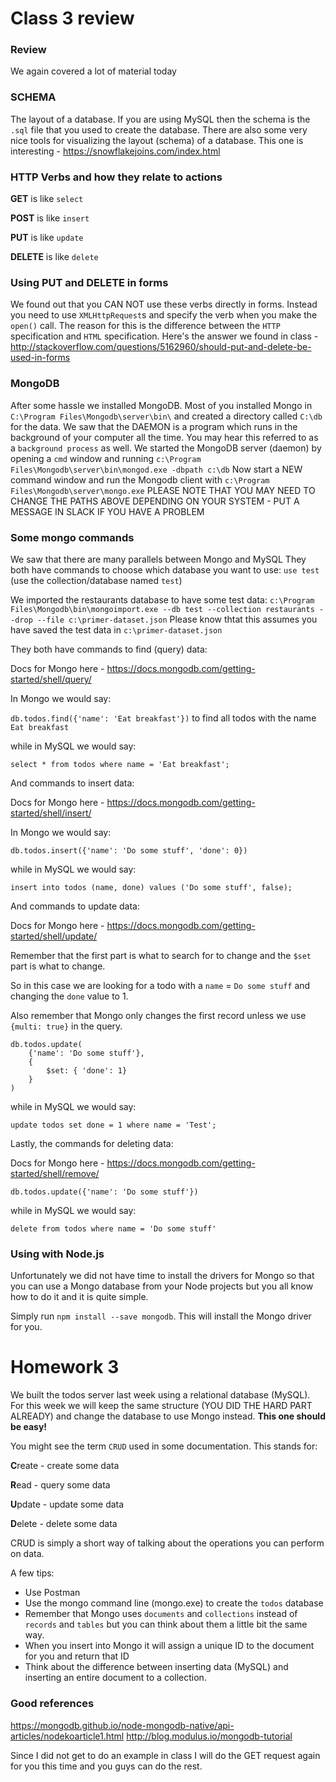 # Class 3 review


### Review
We again covered a lot of material today

### SCHEMA
The layout of a database. If you are using MySQL then the schema is the `.sql` file that you used to create the database. There are also some very nice tools for
visualizing the layout (schema) of a database. This one is interesting - https://snowflakejoins.com/index.html  

### HTTP Verbs and how they relate to actions
**GET** is like `select`

**POST** is like `insert`

**PUT** is like `update`

**DELETE** is like `delete`


### Using PUT and DELETE in forms
We found out that you CAN NOT use these verbs directly in forms. Instead you need to use `XMLHttpRequest`s and specify the verb when you make the `open()` call. The reason for this is the difference between the `HTTP` specification and `HTML` specification. Here's the answer we found in class - http://stackoverflow.com/questions/5162960/should-put-and-delete-be-used-in-forms 

### MongoDB
After some hassle we installed MongoDB.
Most of you installed Mongo in `C:\Program Files\Mongodb\server\bin\` and created a directory called `C:\db` for the data.
We saw that the DAEMON is a program which runs in the background of your computer all the time. You may hear this referred to as a `background process` as well.
We started the MongoDB server (daemon) by opening a `cmd` window and running `c:\Program Files\Mongodb\server\bin\mongod.exe -dbpath c:\db`
Now start a NEW command window and run the Mongodb client with `c:\Program Files\Mongodb\server\mongo.exe`
PLEASE NOTE THAT YOU MAY NEED TO CHANGE THE PATHS ABOVE DEPENDING ON YOUR SYSTEM - PUT A MESSAGE IN SLACK IF YOU HAVE A PROBLEM

### Some mongo commands
We saw that there are many parallels between Mongo and MySQL
They both have commands to choose which database you want to use:
`use test` (use the collection/database named `test`)

We imported the restaurants database to have some test data:
`c:\Program Files\Mongodb\bin\mongoimport.exe --db test --collection restaurants --drop --file c:\primer-dataset.json`
Please know thtat this assumes you have saved the test data in `c:\primer-dataset.json`

They both have commands to find (query) data:

Docs for Mongo here - https://docs.mongodb.com/getting-started/shell/query/

In Mongo we would say:

`db.todos.find({'name': 'Eat breakfast'})` to find all todos with the name `Eat breakfast`

while in MySQL we would say:

`select * from todos where name = 'Eat breakfast';`

And commands to insert data:

Docs for Mongo here - https://docs.mongodb.com/getting-started/shell/insert/

In Mongo we would say:

`db.todos.insert({'name': 'Do some stuff', 'done': 0})`

while in MySQL we would say:

`insert into todos (name, done) values ('Do some stuff', false);`

And commands to update data:

Docs for Mongo here - https://docs.mongodb.com/getting-started/shell/update/

Remember that the first part is what to search for to change and the `$set` part is what to change.

So in this case we are looking for a todo with a `name` = `Do some stuff` and changing the `done` value to 1.

Also remember that Mongo only changes the first record unless we use `{multi: true}` in the query.

```
db.todos.update(
	{'name': 'Do some stuff'},
	{
		$set: { 'done': 1}
	}
)
```
while in MySQL we would say:

`update todos set done = 1 where name = 'Test';`

Lastly, the commands for deleting data:

Docs for Mongo here - https://docs.mongodb.com/getting-started/shell/remove/

`db.todos.update({'name': 'Do some stuff'})`

while in MySQL we would say:

`delete from todos where name = 'Do some stuff'`

### Using with Node.js
Unfortunately we did not have time to install the drivers for Mongo so that you can use a Mongo database from your Node projects but you all know how to do it and it is quite simple.

Simply run `npm install --save mongodb`. This will install the Mongo driver for you.

# Homework 3
We built the todos server last week using a relational database (MySQL). For this week we will keep the same structure (YOU DID THE HARD PART ALREADY) and change the database to use Mongo instead.
**This one should be easy!**

You might see the term `CRUD` used in some documentation. This stands for:

**C**reate - create some data 

**R**ead - query some data

**U**pdate - update some data

**D**elete - delete some data

CRUD is simply a short way of talking about the operations you can perform on data.

A few tips:
 - Use Postman
 - Use the mongo command line (mongo.exe) to create the `todos` database
 - Remember that Mongo uses `documents` and `collections` instead of `records` and `tables` but you can think about them a little bit the same way.
 - When you insert into Mongo it will assign a unique ID to the document for you and return that ID
 - Think about the difference between inserting data (MySQL) and inserting an entire document to a collection.

### Good references
https://mongodb.github.io/node-mongodb-native/api-articles/nodekoarticle1.html
http://blog.modulus.io/mongodb-tutorial


Since I did not get to do an example in class I will do the GET request again for you this time and you guys can do the rest.
